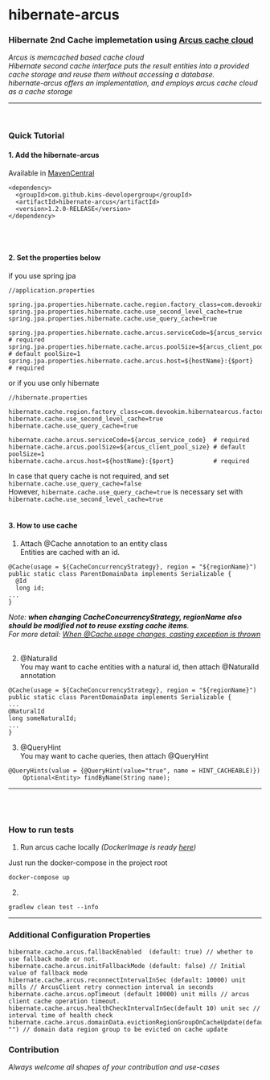 # hibernate-arcus

### Hibernate 2nd Cache implemetation using [Arcus cache cloud](https://github.com/naver/arcus) <br>
_Arcus is memcached based cache cloud_ <br>
_Hibernate second cache interface puts the result entities into a provided cache storage and reuse them without accessing a database. 
<br>hibernate-arcus offers an implementation, and employs arcus cache cloud as a cache storage_

---
<br>

### Quick Tutorial

#### 1. Add the hibernate-arcus
Available in [MavenCentral](https://search.maven.org/artifact/com.github.kims-developergroup/hibernate-arcus/1.2.0-RELEASE/jar)
```
<dependency>
  <groupId>com.github.kims-developergroup</groupId>
  <artifactId>hibernate-arcus</artifactId>
  <version>1.2.0-RELEASE</version>
</dependency>
```
<br>
<br>

#### 2. Set the properties below

if you use spring jpa
```
//application.properties

spring.jpa.properties.hibernate.cache.region.factory_class=com.devookim.hibernatearcus.factory.HibernateArcusRegionFactory
spring.jpa.properties.hibernate.cache.use_second_level_cache=true
spring.jpa.properties.hibernate.cache.use_query_cache=true

spring.jpa.properties.hibernate.cache.arcus.serviceCode=${arcus_service_code}  # required
spring.jpa.properties.hibernate.cache.arcus.poolSize=${arcus_client_pool_size} # default poolSize=1
spring.jpa.properties.hibernate.cache.arcus.host=${hostName}:{$port}           # required
```

or if you use only hibernate
```
//hibernate.properties

hibernate.cache.region.factory_class=com.devookim.hibernatearcus.factory.HibernateArcusRegionFactory
hibernate.cache.use_second_level_cache=true
hibernate.cache.use_query_cache=true

hibernate.cache.arcus.serviceCode=${arcus_service_code}  # required
hibernate.cache.arcus.poolSize=${arcus_client_pool_size} # default poolSize=1
hibernate.cache.arcus.host=${hostName}:{$port}           # required
```
In case that query cache is not required, and set `hibernate.cache.use_query_cache=false` <br>
However, `hibernate.cache.use_query_cache=true` is necessary set with `hibernate.cache.use_second_level_cache=true`
<br><br>

#### 3. How to use cache
1. Attach @Cache annotation to an entity class <br>
Entities are cached with an id. 
```
@Cache(usage = ${CacheConcurrencyStrategy}, region = "${regionName}")
public static class ParentDomainData implements Serializable {
  @Id
  long id;
...
}
```
_Note: **when changing CacheConcurrencyStrategy, regionName also should be modified not to reuse exsting cache items**.<br>
For more detail: [When @Cache.usage changes, casting exception is thrown](https://github.com/Kims-DeveloperGroup/hibernate-arcus/issues/1)_
<br><br>

2. @NaturalId <br>
You may want to cache entities with a natural id, then attach @NaturalId annotation
```
@Cache(usage = ${CacheConcurrencyStrategy}, region = "${regionName}")
public static class ParentDomainData implements Serializable {
...
@NaturalId
long someNaturalId;
...
}
```

3. @QueryHint <br>
You may want to cache queries, then attach @QueryHint
```
@QueryHints(value = {@QueryHint(value="true", name = HINT_CACHEABLE)})
    Optional<Entity> findByName(String name);
```
----
<br><br>

### How to run tests
1. Run arcus cache locally _(DockerImage is ready [here](https://hub.docker.com/repository/docker/devookim/arcus-memcached))_ <br>

Just run the docker-compose in the project root
```
docker-compose up
```
 2.
```
gradlew clean test --info
```
---

### Additional Configuration Properties
```
hibernate.cache.arcus.fallbackEnabled  (default: true) // whether to use fallback mode or not.
hibernate.cache.arcus.initFallbackMode (default: false) // Initial value of fallback mode
hibernate.cache.arcus.reconnectIntervalInSec (default: 10000) unit mills // ArcusClient retry connection interval in seconds
hibernate.cache.arcus.opTimeout (default 10000) unit mills // arcus client cache operation timeout.
hibernate.cache.arcus.healthCheckIntervalInSec(default 10) unit sec // interval time of health check
hibernate.cache.arcus.domainData.evictionRegionGroupOnCacheUpdate(default "") // domain data region group to be evicted on cache update
```

### Contribution
_Always welcome all shapes of your contribution and use-cases_
